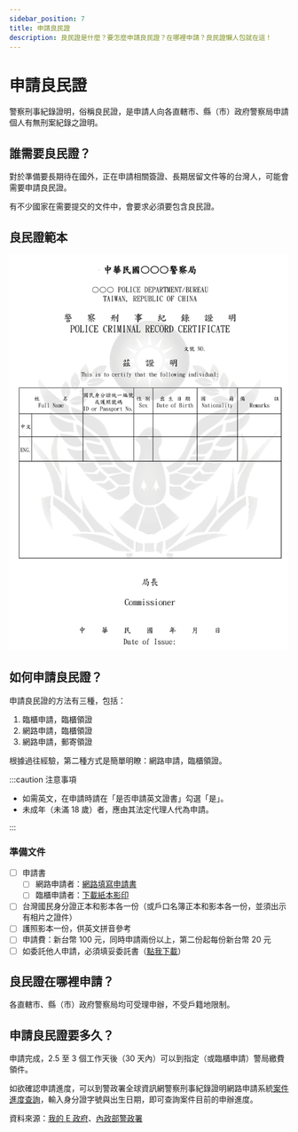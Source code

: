 ```yaml
---
sidebar_position: 7
title: 申請良民證
description: 良民證是什麼？要怎麼申請良民證？在哪裡申請？良民證懶人包就在這！
---
```


# 申請良民證

警察刑事紀錄證明，俗稱良民證，是申請人向各直轄市、縣（市）政府警察局申請個人有無刑案紀錄之證明。

## 誰需要良民證？

對於準備要長期待在國外，正在申請相關簽證、長期居留文件等的台灣人，可能會需要申請良民證。

有不少國家在需要提交的文件中，會要求必須要包含良民證。

## 良民證範本

![良民證範本](./良民證.jpeg)

## 如何申請良民證？

申請良民證的方法有三種，包括：

1. 臨櫃申請，臨櫃領證
2. 網路申請，臨櫃領證
3. 網路申請，郵寄領證

根據過往經驗，第二種方式是簡單明瞭：網路申請，臨櫃領證。

:::caution 注意事項

- 如需英文，在申請時請在「是否申請英文證書」勾選「是」。
- 未成年（未滿 18 歲）者，應由其法定代理人代為申請。

:::

### 準備文件

- [ ] 申請書
   - [ ] 網路申請者：[網路填寫申請書](https://eli.npa.gov.tw/E7WebO/index01.jsp)
   - [ ] 臨櫃申請者：[下載紙本影印](https://eli.npa.gov.tw/E7WebO/download/f1614333032246.pdf)
- [ ] 台灣國民身分證正本和影本各一份（或戶口名簿正本和影本各一份，並須出示有相片之證件）
- [ ] 護照影本一份，供英文拼音參考
- [ ] 申請費：新台幣 100 元，同時申請兩份以上，第二份起每份新台幣 20 元
- [ ] 如委託他人申請，必須填妥委託書（[點我下載](https://eli.npa.gov.tw/E7WebO/download/f1614332999234.pdf)）

## 良民證在哪裡申請？

各直轄市、縣（市）政府警察局均可受理申辦，不受戶籍地限制。

## 申請良民證要多久？

申請完成，2.5 至 3 個工作天後（30 天內）可以到指定（或臨櫃申請）警局繳費領件。

如欲確認申請進度，可以到警政署全球資訊網警察刑事紀錄證明網路申請系統[案件進度查詢](https://eli.npa.gov.tw/E7WebO/E701A01Q_01.jsp "前往 案件進度查詢 [另開視窗]")，輸入身分證字號與出生日期，即可查詢案件目前的申辦進度。

資料來源：[我的 E 政府](https://www.gov.tw/News3_Content.aspx?n=2&s=371569&lep=1&dailylife=1#)、[內政部警政署](https://www.npa.gov.tw/ch/app/folder/600)


